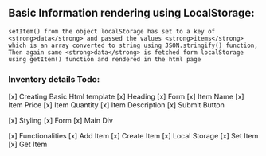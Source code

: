 ## Basic Information rendering using LocalStorage:

    setItem() from the object localStorage has set to a key of <strong>data</strong> and passed the values <strong>items</strong> which is an array converted to string using JSON.stringify() function,
    Then again same <strong>data</strong> is fetched form localStorage using getItem() function and rendered in the html page

### Inventory details Todo:

[x] Creating Basic Html template
    [x] Heading
    [x] Form
        [x] Item Name
        [x] Item Price
        [x] Item Quantity
        [x] Item Description
        [x] Submit Button

[x] Styling
    [x] Form
    [x] Main Div

[x] Functionalities
    [x] Add Item
    [x] Create Item
    [x] Local Storage
        [x] Set Item
        [x] Get Item
